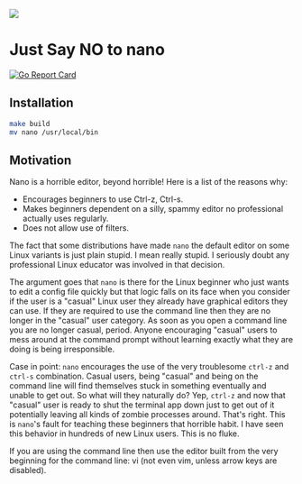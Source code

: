 ![](naNO.gif)

# Just Say NO to nano

[![Go Report Card](https://goreportcard.com/badge/gitlab.com/skilstak/code/go/nano)](https://goreportcard.com/report/gitlab.com/skilstak/code/go/nano) 

## Installation

```bash
make build
mv nano /usr/local/bin
```

## Motivation

Nano is a horrible editor, beyond horrible! Here is a list of the reasons why:

*	Encourages beginners to use Ctrl-z, Ctrl-s.
*	Makes beginners dependent on a silly, spammy editor no professional actually uses regularly.
* Does not allow use of filters.

The fact that some distributions have made `nano` the default editor on some Linux variants is just plain stupid. I mean really stupid. I seriously doubt any professional Linux educator was involved in that decision.

The argument goes that `nano` is there for the Linux beginner who just wants to edit a config file quickly but that logic falls on its face when you consider if the user is a "casual" Linux user they already have graphical editors they can use. If they are required to use the command line then they are no longer in the "casual" user category. As soon as you open a command line you are no longer casual, period. Anyone encouraging "casual" users to mess around at the command prompt without learning exactly what they are doing is being irresponsible.

Case in point: `nano` encourages the use of the very troublesome `ctrl-z` and `ctrl-s` combination. Casual users, being "casual" and being on the command line will find themselves stuck in something eventually and unable to get out. So what will they naturally do? Yep, `ctrl-z` and now that "casual" user is ready to shut the terminal app down just to get out of it potentially leaving all kinds of zombie processes around. That's right. This is `nano`'s fault for teaching these beginners that horrible habit. I have seen this behavior in hundreds of new Linux users. This is no fluke.

If you are using the command line then use the editor built from the very beginning for the command line: vi (not even vim, unless arrow keys are disabled).
